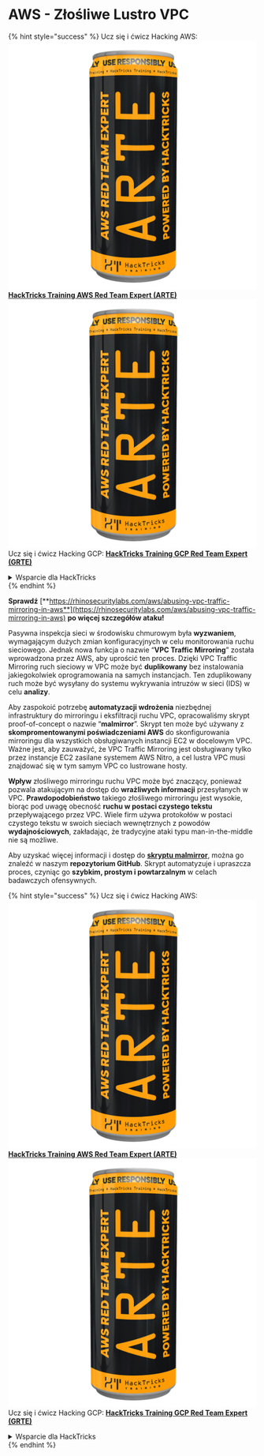 # AWS - Złośliwe Lustro VPC

{% hint style="success" %}
Ucz się i ćwicz Hacking AWS:<img src="../../../../.gitbook/assets/image (1) (1) (1).png" alt="" data-size="line">[**HackTricks Training AWS Red Team Expert (ARTE)**](https://training.hacktricks.xyz/courses/arte)<img src="../../../../.gitbook/assets/image (1) (1) (1).png" alt="" data-size="line">\
Ucz się i ćwicz Hacking GCP: <img src="../../../../.gitbook/assets/image (2).png" alt="" data-size="line">[**HackTricks Training GCP Red Team Expert (GRTE)**<img src="../../../../.gitbook/assets/image (2).png" alt="" data-size="line">](https://training.hacktricks.xyz/courses/grte)

<details>

<summary>Wsparcie dla HackTricks</summary>

* Sprawdź [**plany subskrypcyjne**](https://github.com/sponsors/carlospolop)!
* **Dołącz do** 💬 [**grupy Discord**](https://discord.gg/hRep4RUj7f) lub [**grupy telegram**](https://t.me/peass) lub **śledź** nas na **Twitterze** 🐦 [**@hacktricks\_live**](https://twitter.com/hacktricks_live)**.**
* **Podziel się sztuczkami hackingowymi, przesyłając PR-y do** [**HackTricks**](https://github.com/carlospolop/hacktricks) i [**HackTricks Cloud**](https://github.com/carlospolop/hacktricks-cloud) repozytoriów github.

</details>
{% endhint %}

**Sprawdź** [**https://rhinosecuritylabs.com/aws/abusing-vpc-traffic-mirroring-in-aws**](https://rhinosecuritylabs.com/aws/abusing-vpc-traffic-mirroring-in-aws) **po więcej szczegółów ataku!**

Pasywna inspekcja sieci w środowisku chmurowym była **wyzwaniem**, wymagającym dużych zmian konfiguracyjnych w celu monitorowania ruchu sieciowego. Jednak nowa funkcja o nazwie “**VPC Traffic Mirroring**” została wprowadzona przez AWS, aby uprościć ten proces. Dzięki VPC Traffic Mirroring ruch sieciowy w VPC może być **duplikowany** bez instalowania jakiegokolwiek oprogramowania na samych instancjach. Ten zduplikowany ruch może być wysyłany do systemu wykrywania intruzów w sieci (IDS) w celu **analizy**.

Aby zaspokoić potrzebę **automatyzacji wdrożenia** niezbędnej infrastruktury do mirroringu i eksfiltracji ruchu VPC, opracowaliśmy skrypt proof-of-concept o nazwie “**malmirror**”. Skrypt ten może być używany z **skompromentowanymi poświadczeniami AWS** do skonfigurowania mirroringu dla wszystkich obsługiwanych instancji EC2 w docelowym VPC. Ważne jest, aby zauważyć, że VPC Traffic Mirroring jest obsługiwany tylko przez instancje EC2 zasilane systemem AWS Nitro, a cel lustra VPC musi znajdować się w tym samym VPC co lustrowane hosty.

**Wpływ** złośliwego mirroringu ruchu VPC może być znaczący, ponieważ pozwala atakującym na dostęp do **wrażliwych informacji** przesyłanych w VPC. **Prawdopodobieństwo** takiego złośliwego mirroringu jest wysokie, biorąc pod uwagę obecność **ruchu w postaci czystego tekstu** przepływającego przez VPC. Wiele firm używa protokołów w postaci czystego tekstu w swoich sieciach wewnętrznych z powodów **wydajnościowych**, zakładając, że tradycyjne ataki typu man-in-the-middle nie są możliwe.

Aby uzyskać więcej informacji i dostęp do [**skryptu malmirror**](https://github.com/RhinoSecurityLabs/Cloud-Security-Research/tree/master/AWS/malmirror), można go znaleźć w naszym **repozytorium GitHub**. Skrypt automatyzuje i upraszcza proces, czyniąc go **szybkim, prostym i powtarzalnym** w celach badawczych ofensywnych.

{% hint style="success" %}
Ucz się i ćwicz Hacking AWS:<img src="../../../../.gitbook/assets/image (1) (1) (1).png" alt="" data-size="line">[**HackTricks Training AWS Red Team Expert (ARTE)**](https://training.hacktricks.xyz/courses/arte)<img src="../../../../.gitbook/assets/image (1) (1) (1).png" alt="" data-size="line">\
Ucz się i ćwicz Hacking GCP: <img src="../../../../.gitbook/assets/image (2).png" alt="" data-size="line">[**HackTricks Training GCP Red Team Expert (GRTE)**<img src="../../../../.gitbook/assets/image (2).png" alt="" data-size="line">](https://training.hacktricks.xyz/courses/grte)

<details>

<summary>Wsparcie dla HackTricks</summary>

* Sprawdź [**plany subskrypcyjne**](https://github.com/sponsors/carlospolop)!
* **Dołącz do** 💬 [**grupy Discord**](https://discord.gg/hRep4RUj7f) lub [**grupy telegram**](https://t.me/peass) lub **śledź** nas na **Twitterze** 🐦 [**@hacktricks\_live**](https://twitter.com/hacktricks_live)**.**
* **Podziel się sztuczkami hackingowymi, przesyłając PR-y do** [**HackTricks**](https://github.com/carlospolop/hacktricks) i [**HackTricks Cloud**](https://github.com/carlospolop/hacktricks-cloud) repozytoriów github.

</details>
{% endhint %}
